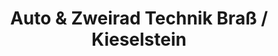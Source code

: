 ---
title: "Auto & Zweirad Technik Braß / Kieselstein"
url: /wuppertal/auto-und-zweirad-technik-brass-kieselstein/
shop: Autowerkstatt
---